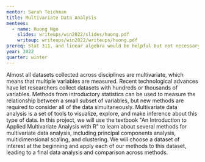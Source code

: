 ```yaml
---
mentor: Sarah Teichman
title: Multivariate Data Analysis
mentees:
  - name: Huong Ngo
    slides: writeups/win2022/slides/huong.pdf
    writeup: writeups/win2022/writeups/huong.pdf
prereq: Stat 311, and linear algebra would be helpful but not necessary
year: 2022
quarter: winter
---
```

Almost all datasets collected across disciplines are multivariate, which means that multiple variables are measured. Recent technological advances have let researchers collect datasets with hundreds or thousands of variables. Methods from introductory statistics can be used to measure the relationship between a small subset of variables, but new methods are required to consider all of the data simultaneously. Multivariate data analysis is a set of tools to visualize, explore, and make inference about this type of data. In this project, we will use the textbook "An Introduction to Applied Multivariate Analysis with R" to learn about several methods for multivariate data analysis, including principal components analysis, multidimensional scaling, and clustering. We will choose a dataset of interest at the beginning and apply each of our methods to this dataset, leading to a final data analysis and comparison across methods.